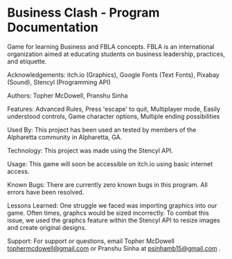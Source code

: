 # Business Clash - Program Documentation
Game for learning Business and FBLA concepts. FBLA is an international organization aimed at educating students on business leadership, practices, and etiquette.

Acknowledgements:
itch.io (Graphics),
Google Fonts (Text Fonts),
Pixabay (Sound),
Stencyl (Programming API)

Authors:
Topher McDowell,
Pranshu Sinha

Features:
Advanced Rules,
Press 'escape' to quit,
Multiplayer mode,
Easily understood controls,
Game character options,
Multiple ending possibilities

Used By:
This project has been used an tested by members of the Alpharetta community in Alpharetta, GA.

Technology:
This project was made using the Stencyl API.

Usage:
This game will soon be accessible on itch.io using basic internet access.

Known Bugs:
There are currently zero known bugs in this program. All errors have been resolved.

Lessons Learned:
One struggle we faced was importing graphics into our game. Often times, graphcs would be sized incorrectly. To combat this issue, we used the graphcs feature within the Stencyl API to resize images and create original designs.

Support:
For support or questions, email Topher McDowell tophermcdowell@gmail.com or Pranshu Sinha at psinhamb15@gmail.com .
